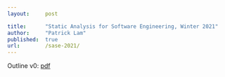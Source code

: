```yaml
---
layout:     post

title:      "Static Analysis for Software Engineering, Winter 2021"
author:     "Patrick Lam"
published:  true
url:        /sase-2021/
---
```


Outline v0: <a href="/sase-2021-outline.pdf">pdf</a>
